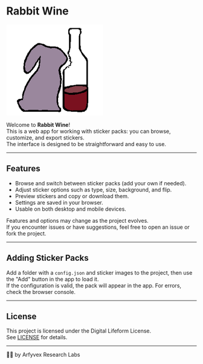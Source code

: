 # Rabbit Wine

![Rabbit Wine Logo](rabbitwine.png)

Welcome to **Rabbit Wine**!  
This is a web app for working with sticker packs: you can browse, customize, and export stickers.  
The interface is designed to be straightforward and easy to use.

---

## Features

- Browse and switch between sticker packs (add your own if needed).
- Adjust sticker options such as type, size, background, and flip.
- Preview stickers and copy or download them.
- Settings are saved in your browser.
- Usable on both desktop and mobile devices.

Features and options may change as the project evolves.  
If you encounter issues or have suggestions, feel free to open an issue or fork the project.

---

## Adding Sticker Packs

Add a folder with a `config.json` and sticker images to the project, then use the "Add" button in the app to load it.  
If the configuration is valid, the pack will appear in the app. For errors, check the browser console.

---

## License

This project is licensed under the Digital Lifeform License.  
See [LICENSE](LICENSE) for details.

---

🐰🍷 by Arfyvex Research Labs